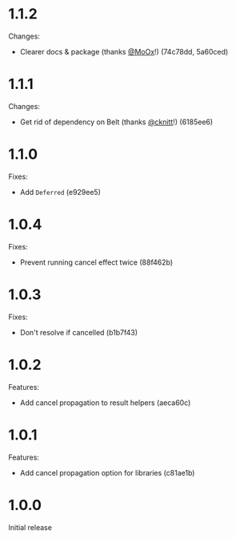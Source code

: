 # 1.1.2

Changes:

- Clearer docs & package (thanks [@MoOx](https://github.com/MoOx)!) (74c78dd, 5a60ced)

# 1.1.1

Changes:

- Get rid of dependency on Belt (thanks [@cknitt](https://github.com/cknitt)!) (6185ee6)

# 1.1.0

Fixes:

- Add `Deferred` (e929ee5)

# 1.0.4

Fixes:

- Prevent running cancel effect twice (88f462b)

# 1.0.3

Fixes:

- Don't resolve if cancelled (b1b7f43)

# 1.0.2

Features:

- Add cancel propagation to result helpers (aeca60c)

# 1.0.1

Features:

- Add cancel propagation option for libraries (c81ae1b)

# 1.0.0

Initial release
